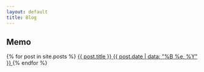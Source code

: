 ```yaml
---
layout: default
title: Blog
---
```


## Memo
{% for post in site.posts %}
<a class="blog-box" href="{{ post.url }}">
<span class="blog-title">{{ post.title }}</span>
<span class="blog-date">{{ post.date | data: "%B %e, %Y" }}</span>
</a>
{% endfor %}



